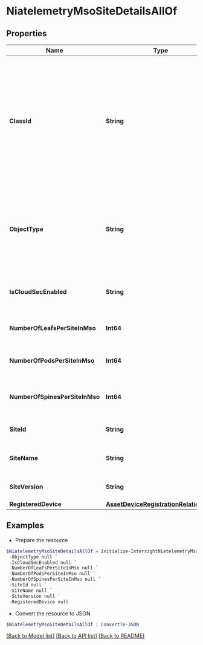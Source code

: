 # NiatelemetryMsoSiteDetailsAllOf
## Properties

Name | Type | Description | Notes
------------ | ------------- | ------------- | -------------
**ClassId** | **String** | The fully-qualified name of the instantiated, concrete type. This property is used as a discriminator to identify the type of the payload when marshaling and unmarshaling data. | [default to "niatelemetry.MsoSiteDetails"]
**ObjectType** | **String** | The fully-qualified name of the instantiated, concrete type. The value should be the same as the &#39;ClassId&#39; property. | [default to "niatelemetry.MsoSiteDetails"]
**IsCloudSecEnabled** | **String** | Status of cloudSec on Multi-Site Orchestrator site. | [optional] 
**NumberOfLeafsPerSiteInMso** | **Int64** | Number of leafs per site in Multi-Site Orchestrator. | [optional] 
**NumberOfPodsPerSiteInMso** | **Int64** | Number of pods per site in Multi-Site Orchestrator. | [optional] 
**NumberOfSpinesPerSiteInMso** | **Int64** | Number of spines per site in Multi-Site Orchestrator. | [optional] 
**SiteId** | **String** | ID of site in Multi-Site Orchestrator. | [optional] 
**SiteName** | **String** | Name of the site in Multi-Site Orchestrator. | [optional] 
**SiteVersion** | **String** | Version of the controller in the site. | [optional] 
**RegisteredDevice** | [**AssetDeviceRegistrationRelationship**](AssetDeviceRegistrationRelationship.md) |  | [optional] 

## Examples

- Prepare the resource
```powershell
$NiatelemetryMsoSiteDetailsAllOf = Initialize-IntersightNiatelemetryMsoSiteDetailsAllOf  -ClassId null `
 -ObjectType null `
 -IsCloudSecEnabled null `
 -NumberOfLeafsPerSiteInMso null `
 -NumberOfPodsPerSiteInMso null `
 -NumberOfSpinesPerSiteInMso null `
 -SiteId null `
 -SiteName null `
 -SiteVersion null `
 -RegisteredDevice null
```

- Convert the resource to JSON
```powershell
$NiatelemetryMsoSiteDetailsAllOf | ConvertTo-JSON
```

[[Back to Model list]](../README.md#documentation-for-models) [[Back to API list]](../README.md#documentation-for-api-endpoints) [[Back to README]](../README.md)

